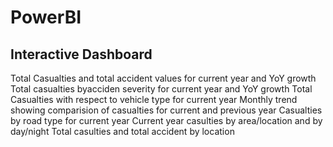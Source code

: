 # PowerBI
## Interactive Dashboard 
Total Casualties and total accident values for current year and YoY growth
Total casualties byacciden severity for current year and YoY growth
Total Casualties with respect to vehicle type for current year
Monthly trend showing comparision of casualties for current and previous year
Casualties by road type for current year
Current year casulties by area/location and by day/night
Total casulties and total accident by location
